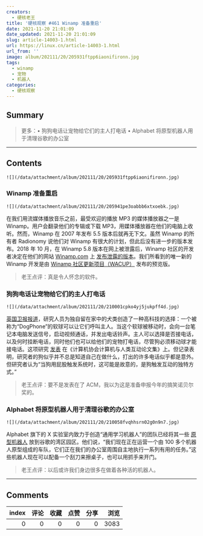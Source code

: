 ```yaml
---
creators:
  - 硬核老王
title: '硬核观察 #461 Winamp 准备重启'
date: 2021-11-20 21:01:09
date_updated: 2021-11-20 21:01:09
slug: article-14003-1.html
url: https://linux.cn/article-14003-1.html
url_from: ''
image: album/202111/20/205931ftpp6iaonifironn.jpg
tags:
  - winamp
  - 宠物
  - 机器人
categories:
  - 硬核观察
---
```


## Summary

> 更多：• 狗狗电话让宠物给它们的主人打电话 • Alphabet 将原型机器人用于清理谷歌的办公室

***

<!-- more -->

## Contents

`![](/data/attachment/album/202111/20/205931ftpp6iaonifironn.jpg)`

### Winamp 准备重启

`![](/data/attachment/album/202111/20/205941pe3oabbb6xtxoebk.jpg)`

在我们用流媒体播放音乐之前，最受欢迎的播放 MP3 的媒体播放器之一是 Winamp。用户会翻录他们的专辑或下载 MP3，用媒体播放器在他们的电脑上收听。然而，Winamp 在 2007 年发布 5.5 版本后就再无下文。虽然 Winamp 的所有者 Radionomy 说他们对 Winamp 有很大的计划，但此后没有进一步的版本发布。2018 年 10 月，在 Winamp 5.8 版本在网上被泄露后，Winamp 社区的开发者决定在他们的网站 [Winamp.com](https://www.winamp.com/) 上 [发布泄露的版本](https://www.bleepingcomputer.com/news/software/winamp-prepares-a-relaunch-new-beta-version-almost-ready/)。我们所看到的唯一新的 Winamp 开发是由 [Winamp 社区更新项目（WACUP）](https://getwacup.com/) 发布的预览版。

> 
> 老王点评：真是令人怀念的软件。
> 
> 
> 

### 狗狗电话让宠物给它们的主人打电话

`![](/data/attachment/album/202111/20/210001cpko4yj5jukpff4d.jpg)`

[英国卫报报道](https://www.theguardian.com/lifeandstyle/2021/nov/17/can-i-give-you-a-call-bark-dogphone-lets-pets-ring-their-owners)，研究人员为独自留在家中的犬类创造了一种高科技的选择：一个被称为“DogPhone”的软球可以让它们呼叫主人。当这个软球被移动时，会向一台笔记本电脑发送信号，启动视频通话，并发出电话铃声。主人可以选择是否接电话，以及何时挂断电话，同时他们也可以给他们的宠物打电话，尽管狗必须移动球才能接电话。这项研究 [发表](https://dl.acm.org/doi/10.1145/3488539) 在《计算机协会计算机与人类互动论文集》上。但记录表明，研究者的狗似乎并不总是知道自己在做什么，打出的许多电话似乎都是意外。但研究者认为“当狗用屁股触发系统时，这可能是故意的，是狗触发互动的独特方式。”

> 
> 老王点评：要不是发表在了 ACM，我以为这是准备申报今年的搞笑诺贝尔奖的。
> 
> 
> 

### Alphabet 将原型机器人用于清理谷歌的办公室

`![](/data/attachment/album/202111/20/210058fvqhhsrn02g0n9n7.jpg)`

Alphabet 旗下的 X 实验室内致力于创造“通用学习机器人”的团队已经将其一些 [原型机器人](https://www.theverge.com/2021/11/19/22791267/alphabet-google-everyday-robot-project-cleaning-office-prototype) 放到谷歌的湾区园区。他们说，“我们现在正在运营一个由 100 多个机器人原型组成的车队，它们正在我们的办公室周围自主地执行一系列有用的任务。”这些机器人现在可以配备一个刮刀来擦桌子，也可以用抓手来开门。

> 
> 老王点评：以后或许我们身边很多在做着各种活的机器人。
> 
> 
>

***

## Comments


|   index |   评论 |   收藏 |   点赞 |   分享 |   浏览 |
|--------:|-------:|-------:|-------:|-------:|-------:|
|       0 |      0 |      0 |      0 |      0 |   3083 |
